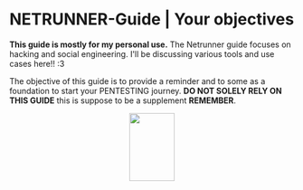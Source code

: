 # NETRUNNER-Guide | Your objectives

**This guide is mostly for my personal use.** The Netrunner guide focuses on hacking and social engineering. I'll be discussing various tools and use cases here!! :3

The objective of this guide is to provide a reminder and to some as a foundation to start your PENTESTING journey. **DO NOT SOLELY RELY ON THIS GUIDE** this is suppose to be a supplement **REMEMBER**.


<div align="center">
    <img src="https://github.com/user-attachments/assets/4b5e0fa5-7e3c-4dd5-badb-84267167461b" style="width: 40%; max-width: 300; max-height: 300;">

</div>
